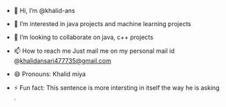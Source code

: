 - 👋 Hi, I’m @khalid-ans
- 👀 I’m interested in java projects and machine learning projects

- 💞️ I’m looking to collaborate on java, c++ projects
- 📫 How to reach me Just mail me on my personal mail id @khalidansari477735@gmail.com
- 😄 Pronouns: Khalid miya
- ⚡ Fun fact: This sentence is more intersting in itself the way he is asking .

<!---
khalid-ans/khalid-ans is a ✨ special ✨ repository because its `README.md` (this file) appears on your GitHub profile.
You can click the Preview link to take a look at your changes.
--->
